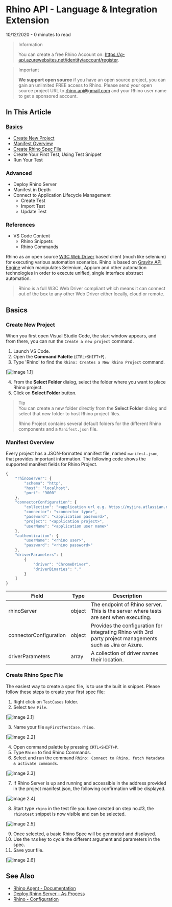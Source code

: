 # Rhino API - Language & Integration Extension
10/12/2020 - 0 minutes to read

> Information
>
> You can create a free Rhino Account on: https://g-api.azurewebsites.net/identity/account/register.

> Important
>
> **We support open source** if you have an open source project, you can gain an unlimited FREE access to Rhino.
> Please send your open source project URL to rhino.api@gmail.com and your Rhino user name to get a sponsored account.

## In This Article
### [Basics](#basics)
* [Create New Project](#create-new-project)
* [Manifest Overview](#manifest-overview)
* [Create Rhino Spec File](#create-rhino-spec-file)
* Create Your First Test, Using Test Snippet
* Run Your Test

### Advanced
* Deploy Rhino Server
* Manifest in Depth
* Connect to Application Lifecycle Management
    - Create Test
    - Import Test
    - Update Test

### References
* VS Code Content
    - Rhino Snippets
    - Rhino Commands  

Rhino as an open source [W3C Web Driver](https://www.w3.org/TR/webdriver/) based client (much like selenium) for executing various automation scenarios. Rhino is based on [Gravity API Engine](https://github.com/gravity-api) which manipulates Selenium, Appium and other automation technologies in order to execute unified, single interface abstract automation.  

> Rhino is a full W3C Web Driver compliant which means it can connect out of the box to any other Web Driver either locally, cloud or remote.

## Basics
### Create New Project
When you first open Visual Studio Code, the start window appears, and from there, you can run the ```Create a new project``` command.  

1. Launch VS Code.
2. Open the **Command Palette** (```CTRL+SHIFT+P```).
3. Type 'Rhino' to find the ```Rhino: Creates a New Rhino Project``` command.  

[![image 1.1](https://github.com/savanna-projects/rhino-vscode-extension/blob/master/images/create_new_project_1.png "Command Palette")]  

4. From the **Select Folder** dialog, select the folder where you want to place Rhino project.
5. Click on **Select Folder** button.  

> Tip  
> You can create a new folder directly from the **Select Folder** dialog and select that new folder to host Rhino project files.
>
> Rhino Project contains several default folders for the different Rhino components and a ```Manifest.json``` file.

### Manifest Overview
Every project has a JSON-formatted manifest file, named ```manifest.json```, that provides important information. The following code shows the supported manifest fields for Rhino Project.

```js
{
    "rhinoServer": {
        "schema": "http",
        "host": "localhost",
        "port": "9000"
    },
    "connectorConfiguration": {
        "collection": "<application url e.g. https://myjira.atlassian.net>",
        "connector": "<connector type>",
        "password": "<application password>",
        "project": "<application project>",
        "userName": "<application user name>"
    },
    "authentication": {
        "userName": "<rhino user>",
        "password": "<rhino password>"
    },
    "driverParameters": [
        {
            "driver": "ChromeDriver",
            "driverBinaries": "."
        }
    ]
}
```

|Field                 |Type  |Description                                                                                               |
|----------------------|------|----------------------------------------------------------------------------------------------------------|
|rhinoServer           |object|The endpoint of Rhino server. This is the server where tests are sent when executing.                     |
|connectorConfiguration|object|Provides the configuration for integrating Rhino with 3rd party project managements such as Jira or Azure.|
|driverParameters      |array |A collection of driver names their location.                                                              |

### Create Rhino Spec File
The easiest way to create a spec file, is to use the built in snippet. Please follow these steps to create your first spec file:  

1. Right click on ```TestCases``` folder.
2. Select ```New File```.  

[![image 2.1](https://github.com/savanna-projects/rhino-vscode-extension/blob/master/images/create_test_1.png "Context Menu")]  

3. Name your file ```myFirstTestCase.rhino```.  

[![image 2.2](https://github.com/savanna-projects/rhino-vscode-extension/blob/master/images/create_test_2.png "Rhino Spec File")]  

4. Open command palette by pressing ```CRTL+SHIFT+P```.
5. Type ```Rhino``` to find Rhino Commands.
6. Select and run the command ```Rhino: Connect to Rhino, fetch Metadata & activate commands```.  

[![image 2.3](https://github.com/savanna-projects/rhino-vscode-extension/blob/master/images/create_test_3.png "Command Palette")]

7. If Rhino Server is up and running and accessible in the address provided in the project manifest.json, the following confirmation will be displayed.  

[![image 2.4](https://github.com/savanna-projects/rhino-vscode-extension/blob/master/images/create_test_4.png "Connection Confirmation")]  

8. Start type ```rhino``` in the test file you have created on step no.#3, the ```rhinotest``` snippet is now visible and can be selected.  

[![image 2.5](https://github.com/savanna-projects/rhino-vscode-extension/blob/master/images/create_test_5.png "Rhino Snippet")]  

9. Once selected, a basic Rhino Spec will be generated and displayed.
10. Use the ```TAB``` key to cycle the different argument and parameters in the spec.
11. Save your file.  

[![image 2.6](https://github.com/savanna-projects/rhino-vscode-extension/blob/master/images/create_test_7.png "Rhino Snippet")] 

## See Also
* [Rhino Agent - Documentation](https://github.com/savanna-projects/rhino-agent/blob/master/docs/pages/Home.md)
* [Deploy Rhino Server - As Process](https://github.com/savanna-projects/rhino-agent/blob/master/docs/pages/GettingStarted/Deployment.md)
* [Rhino - Configuration](https://github.com/savanna-projects/rhino-agent/blob/master/docs/pages/ApiReference/Configurations.md#get-configuration)